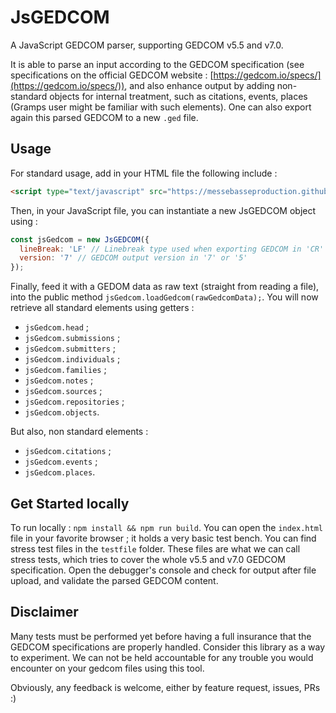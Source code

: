 # JsGEDCOM

A JavaScript GEDCOM parser, supporting GEDCOM v5.5 and v7.0.

It is able to parse an input according to the GEDCOM specification (see specifications on the official GEDCOM website : [https://gedcom.io/specs/](https://gedcom.io/specs/)), and also enhance output by adding non-standard objects for internal treatment, such as citations, events, places (Gramps user might be familiar with such elements). One can also export again this parsed GEDCOM to a new `.ged` file.

## Usage

For standard usage, add in your HTML file the following include :

```html
<script type="text/javascript" src="https://messebasseproduction.github.io/JsGEDCOM/dist/JsGEDCOM.bundle.js"></script>
``` 

Then, in your JavaScript file, you can instantiate a new JsGEDCOM object using :
```Javascript
const jsGedcom = new JsGEDCOM({
  lineBreak: 'LF' // Linebreak type used when exporting GEDCOM in 'CR' or 'CR LF' or 'LF',
  version: '7' // GEDCOM output version in '7' or '5'
});
```

Finally, feed it with a GEDOM data as raw text (straight from reading a file), into the public method `jsGedcom.loadGedcom(rawGedcomData);`. You will now retrieve all standard elements using getters : 
- `jsGedcom.head` ;
- `jsGedcom.submissions` ;
- `jsGedcom.submitters` ;
- `jsGedcom.individuals` ;
- `jsGedcom.families` ;
- `jsGedcom.notes` ;
- `jsGedcom.sources` ;
- `jsGedcom.repositories` ;
- `jsGedcom.objects`.

 But also, non standard elements :
- `jsGedcom.citations` ;
- `jsGedcom.events` ;
- `jsGedcom.places`.

## Get Started locally

To run locally : `npm install && npm run build`. You can open the `index.html` file in your favorite browser ; it holds a very basic test bench. You can find stress test files in the `testfile` folder. These files are what we can call stress tests, which tries to cover the whole v5.5 and v7.0 GEDCOM specification. Open the debugger's console and check for output after file upload, and validate the parsed GEDCOM content.

## Disclaimer

Many tests must be performed yet before having a full insurance that the GEDCOM specifications are properly handled. Consider this library as a way to experiment. We can not be held accountable for any trouble you would encounter on your gedcom files using this tool.

Obviously, any feedback is welcome, either by feature request, issues, PRs :)
